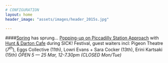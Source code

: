 ```yaml
---
# CONFIGURATION
layout: home
header_image: "assets/images/header_2015s.jpg"

---
```

####[Spring](/current/2015-spring) has sprung… [Popping-up on Piccadilly Station Approach](http://bit.ly/1AQdn9f) with [Hunt & Darton Cafe](/current/2015-spring/h&d) during SICK! Festival, guest waiters incl: Pigeon Theatre (*7<sup>th</sup>*), Eggs Collective (11th), Lowri Evans + Sara Cocker (13th), Erini Kartsaki (15th) *OPEN 5 — 25 Mar, 12-7.30pm (CLOSED Mon/Tue)*
